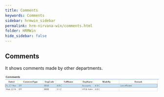 ```yaml
---
title: Comments
keywords: Comments
sidebar: hrmwin_sidebar
permalink: hrm-nirvana-win/comments.html
folder: HRMWin   
hide_sidebar: false
---
```


## Comments

It shows comments made by other departments.

![](/images/comments.jpg)
